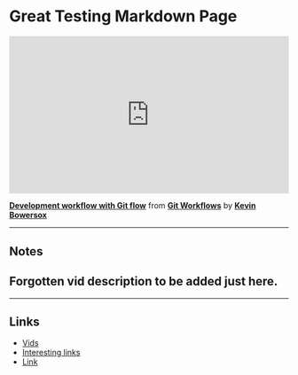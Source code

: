 # Great Testing Markdown Page 



<div style="position:relative;height:0;padding-bottom:56.25%"><iframe width="640" height="360" src="https://www.linkedin.com/learning/embed/git-workflows/development-workflow-with-git-flow?autoplay=false&claim=AQH-eoNAtwUwRQAAAYGh_nopAWgU2is6KkkwisY2lDA9D6P63o5WNXWAoI5KFMYfWg6u1dgXdY6BGuLQFfidcK0KuqQoshnIwLfTbwsRVaks5FwQZqLaWCbfP8wZBHS4OrzRBoOekZIsHZDmzosWxR9gTp1gBiNK00pOQ3VmVG5-HDqE-CfJfkS9zX-WzLv4eAIvziJvN6ucsiGXhIb6BcF9JjYlX5pVgovAX4KDXO_Ej6gIwtlSWyf6Z8Vswdi5IhC20se8BkX4gEiVKhYAZjSnVMG6nqAKkcVIdUTBdn8RZXeeIIHI08V2rwDyYGIs4hK3WHHKu3Iz-HkJ1Cvr2OZ6h7a_BaIH7oArvHlpgwYrIJsS0FwDs0oxK3pHxMJYLaA1jw4Bm2AhwFYT6zfjrtAy7CZs1CdiNybV0m0U1rTzXpJksionke6nJ8B7o8Dkoo5KK9HJPztkG-J4Vt0jCYEanVS9BWwUJa3f6SlygZJDBIXNmNVm2lxZXKiqWsfHzN2Nal1s1lqj2rbEBTQweqDB9BYp6iBg73jAtiunpR8ZYZyYN6NFlw26CV4N0Uik3-igHAh2ilGJH7MyJYfs4HnYg4dxYW0986T-ltbPoviPGSioaK7LraTGEKJCqS08WTxDUYWIYP68SWXZMPw3BxaFhuIu1MbA_I9ZIKI0CgB5cRPM7CX-VY6PgCSHZwxkAvacYCh-EJoGBw9p-53-GM3aMrTgQE1Q28OFqEDs6mbpTrla8W5F5ehiaPhQgPGsberWoBkVWzhJpiptLNtEQY3DIXKBp8_4yv-9vXt6tXJMKGx6pukAURBGDRyBuPfjAgFrVltJeseze_0l6koRRR6LPzCFc0bUjF9tWYFOHuZmVjfRYDIKg5G0dWLmiDDioZMYnb7o8kJvHl03t6L2JlJzNXIubFmZeUOlLt_xtBbxD8ZUgiqzpD8taPxY-qYIOs7JCMJNuUnUegEMJ5PbA3ZIMPHUn-6E18FRZKeNG4QHc-DB2aQpTbst51DPHINcSRJxdSeQ8N54q2xZKJuXiuPsPtN_Cw1z8vBRqpxdwBaqF4F-xhZDQpehZZ9xOP4qu45EI0d_8MkiEfzjCNy4M39EL8jQg2plJFC3CsFfCRmsp2BL6B3G3-GAY3eIEXUc9Uiv5FBMp5ctHYp1GGhjLxu3XQ&lipi=urn%3Ali%3Apage%3Ad_learning_content%3BKz7rpZ6RRnehgRYKpOoiyw%3D%3D&licu" mozallowfullscreen="true" webkitallowfullscreen="true" allowfullscreen="true" frameborder="0" style="position:absolute;width:100%;height:100%;left:0"></iframe></div><p><strong><a href="https://www.linkedin.com/learning/git-workflows/development-workflow-with-git-flow?trk=embed_lil">Development workflow with Git flow</a></strong> from <strong><a href="https://www.linkedin.com/learning/git-workflows?trk=embed_lil">Git Workflows</a></strong> by <strong><a href="https://www.linkedin.com/learning/instructors/kevin-bowersox?trk=embed_lil">Kevin Bowersox</a></strong></p>



---
## Notes 
Forgotten vid description to be added just here.
---
---
## Links
- [Vids](Vids.md)
- [Interesting links](Links.md)
- [Link](About.md)
